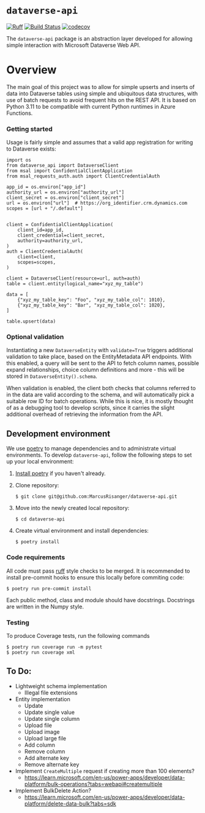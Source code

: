 # `dataverse-api`

[![Ruff](https://img.shields.io/endpoint?url=https://raw.githubusercontent.com/astral-sh/ruff/main/assets/badge/v2.json)](https://github.com/astral-sh/ruff)
[![Build Status](https://github.com/MarcusRisanger/dataverse-api/workflows/release/badge.svg)](https://github.com/MarcusRisanger/dataverse-api/actions)
[![codecov](https://codecov.io/gh/MarcusRisanger/Dataverse-API/branch/main/graph/badge.svg)](https://codecov.io/gh/MarcusRisanger/Dataverse-API)

The `dataverse-api` package is an abstraction layer developed for allowing simple interaction with Microsoft Dataverse Web API.

# Overview

The main goal of this project was to allow for simple upserts and inserts of data into Dataverse tables using simple and ubiquitous data structures, with use of batch requests to avoid frequent hits on the REST API. It is based on Python 3.11 to be compatible with current Python runtimes in Azure Functions.

### Getting started

Usage is fairly simple and assumes that a valid app registration for writing to Dataverse exists:

```
import os
from dataverse_api import DataverseClient
from msal import ConfidentialClientApplication
from msal_requests_auth.auth import ClientCredentialAuth

app_id = os.environ["app_id"]
authority_url = os.environ["authority_url"]
client_secret = os.environ["client_secret"]
url = os.environ["url"]  # https://org_identifier.crm.dynamics.com
scopes = [url + "/.default"]


client = ConfidentialClientApplication(
    client_id=app_id,
    client_credential=client_secret,
    authority=authority_url,
)
auth = ClientCredentialAuth(
    client=client,
    scopes=scopes,
)

client = DataverseClient(resource=url, auth=auth)
table = client.entity(logical_name="xyz_my_table")

data = [
    {"xyz_my_table_key": "Foo", "xyz_my_table_col": 1010},
    {"xyz_my_table_key": "Bar", "xyz_my_table_col": 1020},
]

table.upsert(data)
```

### Optional validation

Instantiating a new `DataverseEntity` with `validate=True` triggers additional validation to take place, based on the EntityMetadata API endpoints. With this enabled, a query will be sent to the API to fetch column names, possible expand relationships, choice column definitions and more - this will be stored in `DataverseEntity().schema`.

When validation is enabled, the client both checks that columns referred to in the data are valid according to the schema, and will automatically pick a suitable row ID for batch operations. While this is nice, it is mostly thought of as a debugging tool to develop scripts, since it carries the slight additional overhead of retrieving the information from the API.

## Development environment

We use [poetry](https://python-poetry.org) to manage dependencies and to administrate virtual environments. To develop
`dataverse-api`, follow the following steps to set up your local environment:

1.  [Install poetry](https://python-poetry.org/docs/#installation) if you haven't already.

2.  Clone repository:
    ```
    $ git clone git@github.com:MarcusRisanger/dataverse-api.git
    ```
3.  Move into the newly created local repository:
    ```
    $ cd dataverse-api
    ```
4.  Create virtual environment and install dependencies:
    ```
    $ poetry install
    ```

### Code requirements

All code must pass [ruff](https://github.com/astral-sh/ruff) style checks to be merged. It is recommended to install pre-commit hooks to ensure this locally before commiting code:

```
$ poetry run pre-commit install
```

Each public method, class and module should have docstrings. Docstrings are written in the Numpy style.

### Testing

To produce Coverage tests, run the following commands

```
$ poetry run coverage run -m pytest
$ poetry run coverage xml
```

## To Do:

* Lightweight schema implementation
    - Illegal file extensions
* Entity implementation
    - Update
    - Update single value
    - Update single column
    - Upload file
    - Upload image
    - Upload large file
    - Add column
    - Remove column
    - Add alternate key
    - Remove alternate key
* Implement `CreateMultiple` request if creating more than 100 elements?
    - https://learn.microsoft.com/en-us/power-apps/developer/data-platform/bulk-operations?tabs=webapi#createmultiple
* Implement BulkDelete Action?
    - https://learn.microsoft.com/en-us/power-apps/developer/data-platform/delete-data-bulk?tabs=sdk
